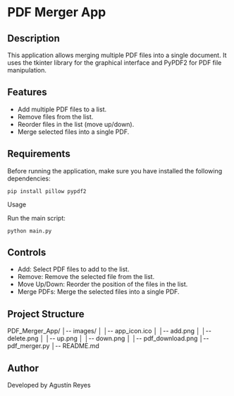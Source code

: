 # PDF Merger App

## Description

This application allows merging multiple PDF files into a single document.
It uses the tkinter library for the graphical interface and PyPDF2 for PDF file manipulation.

## Features

* Add multiple PDF files to a list.
* Remove files from the list.
* Reorder files in the list (move up/down).
* Merge selected files into a single PDF.

## Requirements

Before running the application, make sure you have installed the following dependencies:

`pip install pillow pypdf2`

Usage

Run the main script:

`python main.py`

## Controls

* Add: Select PDF files to add to the list.
* Remove: Remove the selected file from the list.
* Move Up/Down: Reorder the position of the files in the list.
* Merge PDFs: Merge the selected files into a single PDF.

## Project Structure

PDF_Merger_App/
│-- images/
│   │-- app_icon.ico
│   │-- add.png
│   │-- delete.png
│   │-- up.png
│   │-- down.png
│   │-- pdf_download.png
│-- pdf_merger.py
│-- README.md

## Author

Developed by Agustín Reyes